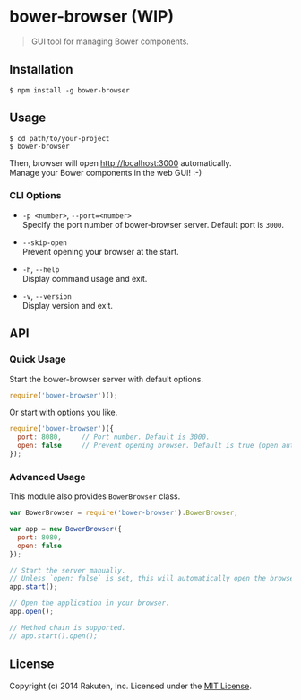 # bower-browser (WIP)

> GUI tool for managing Bower components.

## Installation

```shell
$ npm install -g bower-browser
```

## Usage

```shell
$ cd path/to/your-project
$ bower-browser
```

Then, browser will open <http://localhost:3000> automatically.  
Manage your Bower components in the web GUI! :-)

### CLI Options
* `-p <number>`, `--port=<number>`  
  Specify the port number of bower-browser server.
  Default port is `3000`.

* `--skip-open`  
  Prevent opening your browser at the start.

* `-h`, `--help`  
  Display command usage and exit.

* `-v`, `--version`  
  Display version and exit.

## API

### Quick Usage
Start the bower-browser server with default options.

```javascript
require('bower-browser')();
```

Or start with options you like.

```javascript
require('bower-browser')({
  port: 8080,     // Port number. Default is 3000.
  open: false     // Prevent opening browser. Default is true (open automatically).
});
```

### Advanced Usage
This module also provides `BowerBrowser` class.

```javascript
var BowerBrowser = require('bower-browser').BowerBrowser;

var app = new BowerBrowser({
  port: 8080,
  open: false
});

// Start the server manually.
// Unless `open: false` is set, this will automatically open the browser.
app.start();

// Open the application in your browser.
app.open();

// Method chain is supported.
// app.start().open();
```

## License
Copyright (c) 2014 Rakuten, Inc. Licensed under the [MIT License](LICENSE).
